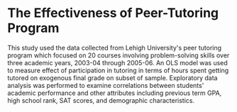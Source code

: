 # The Effectiveness of Peer-Tutoring Program

This study used the data collected from Lehigh University's peer tutoring program which focused on 20 courses involving problem-solving skills over three academic years, 2003-04 through 2005-06. An OLS model was used to measure effect of participation in tutoring in terms of hours spent getting tutored on exogenous final grade on subset of sample. Exploratory data analysis was performed to examine correlations between students' academic performance and other attributes including previous term GPA, high school rank, SAT scores, and demographic characteristics.
